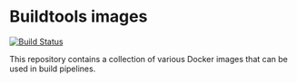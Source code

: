 # Buildtools images

[![Build Status](https://jenkins.capra.tv/buildStatus/icon?job=buildtools/buildtools-images/master)](https://jenkins.capra.tv/job/buildtools/job/buildtools-images/job/master/)

This repository contains a collection of various Docker images that can be
used in build pipelines.
